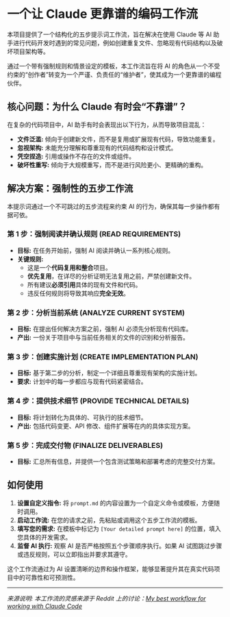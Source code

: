 # 一个让 Claude 更靠谱的编码工作流

本项目提供了一个结构化的五步提示词工作流，旨在解决在使用 Claude 等 AI 助手进行代码开发时遇到的常见问题，例如创建重复文件、忽略现有代码结构以及破坏项目架构等。

通过一个带有强制规则和情景设定的模板，本工作流旨在将 AI 的角色从一个不受约束的“创作者”转变为一个严谨、负责任的“维护者”，使其成为一个更靠谱的编程伙伴。

## 核心问题：为什么 Claude 有时会“不靠谱”？

在复杂的代码项目中，AI 助手有时会表现出以下行为，从而导致项目混乱：
*   **文件泛滥:** 倾向于创建新文件，而不是复用或扩展现有代码，导致功能重复。
*   **忽视架构:** 未能充分理解和尊重现有的代码结构和设计模式。
*   **凭空捏造:** 引用或操作不存在的文件或组件。
*   **破坏性重写:** 倾向于大规模重写，而不是进行风险更小、更精确的重构。

## 解决方案：强制性的五步工作流

本提示词通过一个不可跳过的五步流程来约束 AI 的行为，确保其每一步操作都有据可依。

### 第 1 步：强制阅读并确认规则 (READ REQUIREMENTS)
*   **目标:** 在任务开始前，强制 AI 阅读并确认一系列核心规则。
*   **关键规则:**
    *   这是一个**代码复用和整合**项目。
    *   **优先复用**，在详尽的分析证明无法复用之前，严禁创建新文件。
    *   所有建议**必须引用**具体的现有文件和代码。
    *   违反任何规则将导致其响应**完全无效**。

### 第 2 步：分析当前系统 (ANALYZE CURRENT SYSTEM)
*   **目标:** 在提出任何解决方案之前，强制 AI 必须先分析现有代码库。
*   **产出:** 一份关于项目中与当前任务相关的文件的识别和分析报告。

### 第 3 步：创建实施计划 (CREATE IMPLEMENTATION PLAN)
*   **目标:** 基于第二步的分析，制定一个详细且尊重现有架构的实施计划。
*   **要求:** 计划中的每一步都应与现有代码紧密结合。

### 第 4 步：提供技术细节 (PROVIDE TECHNICAL DETAILS)
*   **目标:** 将计划转化为具体的、可执行的技术细节。
*   **产出:** 包括代码变更、API 修改、组件扩展等在内的具体实现方案。

### 第 5 步：完成交付物 (FINALIZE DELIVERABLES)
*   **目标:** 汇总所有信息，并提供一个包含测试策略和部署考虑的完整交付方案。

## 如何使用

1.  **设置自定义指令:** 将 `prompt.md` 的内容设置为一个自定义命令或模板，方便随时调用。
2.  **启动工作流:** 在您的请求之前，先粘贴或调用这个五步工作流的模板。
3.  **填写您的需求:** 在模板中标记为 `[Your detailed prompt here]` 的位置，填入您具体的开发需求。
4.  **监督 AI 执行:** 观察 AI 是否严格按照五个步骤顺序执行。如果 AI 试图跳过步骤或违反规则，可以立即指出并要求其遵守。

这个工作流通过为 AI 设置清晰的边界和操作框架，能够显著提升其在真实代码项目中的可靠性和可预测性。

---

*来源说明: 本工作流的灵感来源于 Reddit 上的讨论：[My best workflow for working with Claude Code](https://www.reddit.com/r/ClaudeAI/comments/1m3pol4/my_best_workflow_for_working_with_claude_code/)*